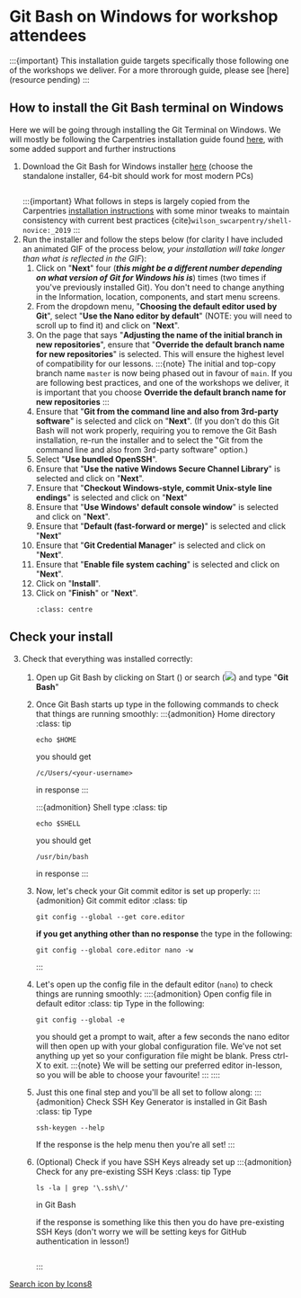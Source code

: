 # Git Bash on Windows for workshop attendees

:::{important}
This installation guide targets specifically those following one of the workshops we deliver. For a more throrough guide, please see [here] (resource pending)
:::

## How to install the Git Bash terminal on Windows

Here we will be going through installing the Git Terminal on Windows. We will mostly be following the Carpentries installation guide found [here](https://carpentries.github.io/workshop-template/#shell), with some added support and further instructions

1. Download the Git Bash for Windows installer [here](https://git-scm.com/download/win) (choose the standalone installer, 64-bit should work for most modern PCs)
    ```{image} /images/install-git/git-scm-download.jpg
    ```
    :::{important}
    What follows in steps is largely copied from the Carpentries [installation instructions](https://carpentries.github.io/workshop-template/#shell) with some minor tweaks to maintain consistency with current best practices {cite}`wilson_swcarpentry/shell-novice:_2019`
    :::
2. Run the installer and follow the steps below (for clarity I have included an animated GIF of the process below, *your installation will take longer than what is reflected in the GIF*):
   1. Click on "__Next__" four (***this might be a different number depending on what version of Git for Windows his is***) times (two times if you've previously installed Git). You don't need to change anything in the Information, location, components, and start menu screens.
   2. From the dropdown menu, "__Choosing the default editor used by Git__", select "__Use the Nano editor by default__" (NOTE: you will need to scroll up to find it) and click on "__Next__".
   3. On the page that says "__Adjusting the name of the initial branch in new repositories__", ensure that "__Override the default branch name for new repositories__" is selected. This will ensure the highest level of compatibility for our lessons.
        :::{note}
        The initial and top-copy branch name `master` is now being phased out in favour of `main`. If you are following best practices, and one of the workshops we deliver, it is important that you choose **Override the default branch name for new repositories**
        :::
   4. Ensure that "**Git from the command line and also from 3rd-party software**" is selected and click on "**Next**". (If you don't do this Git Bash will not work properly, requiring you to remove the Git Bash installation, re-run the installer and to select the "Git from the command line and also from 3rd-party software" option.)
   5. Select "**Use bundled OpenSSH**".
   6. Ensure that "**Use the native Windows Secure Channel Library**" is selected and click on "**Next**".
   7. Ensure that "**Checkout Windows-style, commit Unix-style line endings**" is selected and click on "**Next**"
   8. Ensure that "**Use Windows' default console window**" is selected and click on "**Next**".
   9.  Ensure that "**Default (fast-forward or merge)**" is selected and click "**Next**"
   10. Ensure that "**Git Credential Manager**" is selected and click on "**Next**".
   11. Ensure that "**Enable file system caching**" is selected and click on "**Next**".
   12. Click on "**Install**".
   13. Click on "**Finish**" or "**Next**".
        ```{image} /images/install-git/git-installation.gif
        :class: centre
        ```

## Check your install
3. Check that everything was installed correctly:
   1. Open up Git Bash by clicking on Start (<i class="fa-brands fa-windows"></i>) or search (<img src="https://img.icons8.com/windows/16/null/search--v1.png"/>) and type "**Git Bash**"
   2. Once Git Bash starts up type in the following commands to check that things are running smoothly:
        :::{admonition} Home directory
        :class: tip

        ```
        echo $HOME
        ``` 
        
        you should get 
        
        ```
        /c/Users/<your-username>
        ``` 
        
        in response
        :::

        :::{admonition} Shell type
        :class: tip

        ```
        echo $SHELL
        ``` 
        
        you should get 
        
        ```
        /usr/bin/bash
        ``` 
        
        in response
        :::
    3. Now, let's check your Git commit editor is set up properly:
        :::{admonition} Git commit editor
        :class: tip

        ```
        git config --global --get core.editor
        ``` 
        
        **if you get anything other than no response** the type in the following:

        ```
        git config --global core.editor nano -w
        ```
        :::
    4. Let's open up the config file in the default editor (`nano`) to check things are running smoothly:
        ::::{admonition} Open config file in default editor
        :class: tip
        Type in the following:
        
        ```
        git config --global -e
        ```
        you should get a prompt to wait, after a few seconds the nano editor will then open up with your global configuration file. We've not set anything up yet so your configuration file might be blank. Press ctrl-X to exit.
        :::{note}
        We will be setting our preferred editor in-lesson, so you will be able to choose your favourite!
        :::
        ::::
    5. Just this one final step and you'll be all set to follow along:
        :::{admonition} Check SSH Key Generator is installed in Git Bash
        :class: tip
        Type 

        ```
        ssh-keygen --help
        ```
        
        If the response is the help menu then you're all set!
        :::
    6. (Optional) Check if you have SSH Keys already set up
        :::{admonition} Check for any pre-existing SSH Keys
        :class: tip
        Type

        ```
        ls -la | grep '\.ssh\/'
        ```
        
        in Git Bash

        if the response is something like this then you do have pre-existing SSH Keys (don't worry we will be setting keys for GitHub authentication in lesson!)

        ```{image} /images/install-git/check-ssh.jpg
        ```

        :::

<a target="_blank" href="https://icons8.com/icon/14079/search">Search icon by Icons8</a>